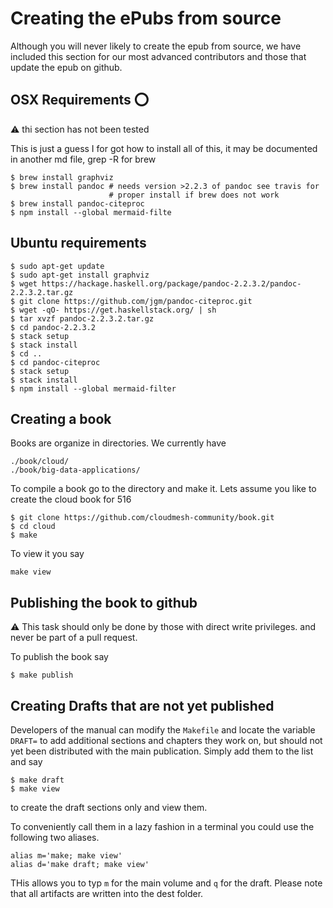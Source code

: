 # Creating the ePubs from source

Although you will never likely to create the epub from source, we have
included this section for our most advanced contributors and those
that update the epub on github.

## OSX Requirements :o:

:warning: thi section has not been tested

This is just a guess I for got how to install all of this, it may be
documented in another md file, grep -R for brew

```
$ brew install graphviz
$ brew install pandoc # needs version >2.2.3 of pandoc see travis for
                      # proper install if brew does not work
$ brew install pandoc-citeproc
$ npm install --global mermaid-filte                      
```

## Ubuntu requirements

```
$ sudo apt-get update
$ sudo apt-get install graphviz
$ wget https://hackage.haskell.org/package/pandoc-2.2.3.2/pandoc-2.2.3.2.tar.gz
$ git clone https://github.com/jgm/pandoc-citeproc.git
$ wget -qO- https://get.haskellstack.org/ | sh
$ tar xvzf pandoc-2.2.3.2.tar.gz
$ cd pandoc-2.2.3.2
$ stack setup
$ stack install
$ cd ..
$ cd pandoc-citeproc
$ stack setup
$ stack install
$ npm install --global mermaid-filter
```

## Creating a book

Books are organize in directories. We currently have

```
./book/cloud/
./book/big-data-applications/
```

To compile a book go to the directory and make it. Lets assume you like to create the cloud book for 516

```
$ git clone https://github.com/cloudmesh-community/book.git
$ cd cloud
$ make
```

To view it you say

```
make view
```

## Publishing the book to github

:warning: This task should only be done by those with direct write
privileges. and never be part of a pull request.

To publish the book say

```
$ make publish
```

## Creating Drafts that are not yet published

Developers of the manual can modify the `Makefile` and locate the
variable `DRAFT=` to add additional sections and chapters they work
on, but should not yet been distributed with the main publication.
Simply add them to the list and say

```
$ make draft
$ make view
```

to create the draft sections only and view them. 

To conveniently call them in a lazy fashion in a terminal you could
use the following two aliases.

```
alias m='make; make view'
alias d='make draft; make view'
```

THis allows you to typ `m` for the main volume and `q` for the draft.
Please note that all artifacts are written into the dest folder.
